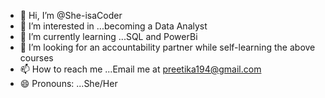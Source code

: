 - 👋 Hi, I’m @She-isaCoder
- 👀 I’m interested in ...becoming a Data Analyst
- 🌱 I’m currently learning ...SQL and PowerBi
- 💞️ I’m looking for an accountability partner while self-learning the above courses
- 📫 How to reach me ...Email me at preetika194@gmail.com
- 😄 Pronouns: ...She/Her


<!---
She-isaCoder/She-isaCoder is a ✨ special ✨ repository because its `README.md` (this file) appears on your GitHub profile.
You can click the Preview link to take a look at your changes.
--->
